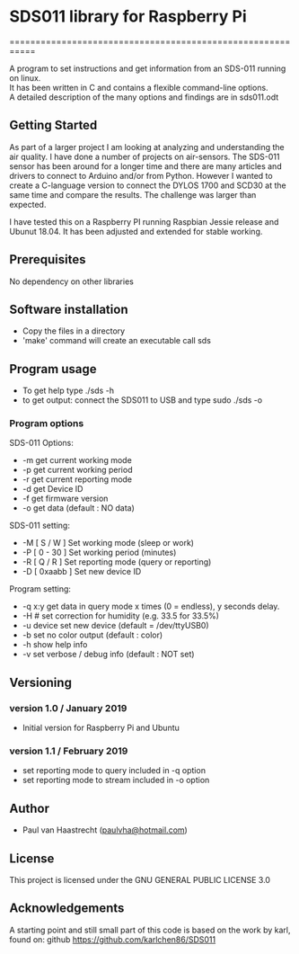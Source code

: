 # SDS011 library for Raspberry Pi
===========================================================

A program to set instructions and get information from an SDS-011 running
on linux.<br>It has been written in C and contains a flexible command-line options.<br>
A detailed description of the many options and findings are in sds011.odt

## Getting Started
As part of a larger project I am looking at analyzing and understanding the air quality.
I have done a number of projects on air-sensors. The SDS-011 sensor has been around for a
longer time and there are many articles and drivers to connect to Arduino and/or from Python.
However I wanted to create a C-language version to connect the DYLOS 1700 and SCD30 at the same
time and compare the results. The challenge was larger than expected.

I have tested this on a Raspberry PI running Raspbian Jessie release and Ubunut 18.04. It has been
adjusted and extended for stable working.

## Prerequisites
No dependency on other libraries

## Software installation
* Copy the files in a directory
* 'make' command will create an executable call sds

## Program usage
* To get help type ./sds -h
* to get output: connect the SDS011 to USB and type sudo ./sds -o

### Program options

SDS-011 Options:

* -m    get current working mode
* -p    get current working period
* -r    get current reporting mode
* -d    get Device ID
* -f    get firmware version
* -o    get data  (default : NO data)

SDS-011 setting:

* -M [ S / W  ]   Set working mode (sleep or work)
* -P  [ 0 - 30 ]  Set working period (minutes)
* -R [ Q / R  ]   Set reporting mode (query or reporting)
* -D [ 0xaabb ]   Set new device ID

Program setting:

* -q x:y        get data in query mode x times (0 = endless), y seconds delay.
* -H #          set correction for humidity (e.g. 33.5 for 33.5%)
* -u device     set new device                     (default = /dev/ttyUSB0)
* -b            set no color output              (default : color)
* -h            show help info
* -v            set verbose / debug info     (default : NOT set)

## Versioning

### version 1.0 / January 2019
 * Initial version for Raspberry Pi and Ubuntu

### version 1.1 / February 2019
 * set reporting mode to query included in -q option
 * set reporting mode to stream included in  -o option

## Author
* Paul van Haastrecht (paulvha@hotmail.com)

## License
This project is licensed under the GNU GENERAL PUBLIC LICENSE 3.0

## Acknowledgements
A starting point and still small part of this code is based on the work
by karl, found on:  github https://github.com/karlchen86/SDS011
